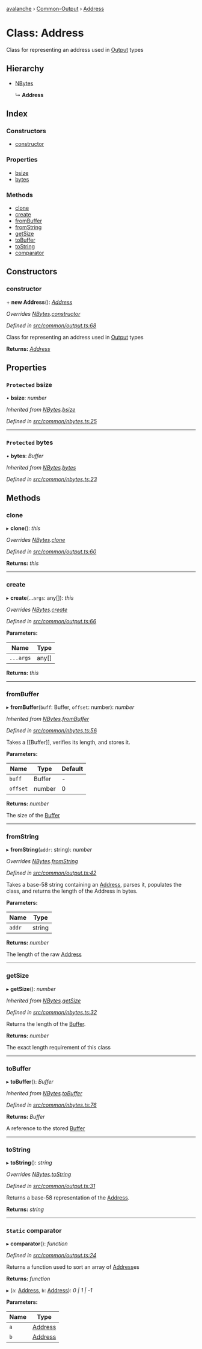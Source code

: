 [avalanche](../README.md) › [Common-Output](../modules/common_output.md) › [Address](common_output.address.md)

# Class: Address

Class for representing an address used in [Output](common_output.output.md) types

## Hierarchy

* [NBytes](common_nbytes.nbytes.md)

  ↳ **Address**

## Index

### Constructors

* [constructor](common_output.address.md#constructor)

### Properties

* [bsize](common_output.address.md#protected-bsize)
* [bytes](common_output.address.md#protected-bytes)

### Methods

* [clone](common_output.address.md#clone)
* [create](common_output.address.md#create)
* [fromBuffer](common_output.address.md#frombuffer)
* [fromString](common_output.address.md#fromstring)
* [getSize](common_output.address.md#getsize)
* [toBuffer](common_output.address.md#tobuffer)
* [toString](common_output.address.md#tostring)
* [comparator](common_output.address.md#static-comparator)

## Constructors

###  constructor

\+ **new Address**(): *[Address](common_output.address.md)*

*Overrides [NBytes](common_nbytes.nbytes.md).[constructor](common_nbytes.nbytes.md#constructor)*

*Defined in [src/common/output.ts:68](https://github.com/ava-labs/avalanche.js/blob/a2feb77/src/common/output.ts#L68)*

Class for representing an address used in [Output](common_output.output.md) types

**Returns:** *[Address](common_output.address.md)*

## Properties

### `Protected` bsize

• **bsize**: *number*

*Inherited from [NBytes](common_nbytes.nbytes.md).[bsize](common_nbytes.nbytes.md#protected-bsize)*

*Defined in [src/common/nbytes.ts:25](https://github.com/ava-labs/avalanche.js/blob/a2feb77/src/common/nbytes.ts#L25)*

___

### `Protected` bytes

• **bytes**: *Buffer*

*Inherited from [NBytes](common_nbytes.nbytes.md).[bytes](common_nbytes.nbytes.md#protected-bytes)*

*Defined in [src/common/nbytes.ts:23](https://github.com/ava-labs/avalanche.js/blob/a2feb77/src/common/nbytes.ts#L23)*

## Methods

###  clone

▸ **clone**(): *this*

*Overrides [NBytes](common_nbytes.nbytes.md).[clone](common_nbytes.nbytes.md#abstract-clone)*

*Defined in [src/common/output.ts:60](https://github.com/ava-labs/avalanche.js/blob/a2feb77/src/common/output.ts#L60)*

**Returns:** *this*

___

###  create

▸ **create**(...`args`: any[]): *this*

*Overrides [NBytes](common_nbytes.nbytes.md).[create](common_nbytes.nbytes.md#abstract-create)*

*Defined in [src/common/output.ts:66](https://github.com/ava-labs/avalanche.js/blob/a2feb77/src/common/output.ts#L66)*

**Parameters:**

Name | Type |
------ | ------ |
`...args` | any[] |

**Returns:** *this*

___

###  fromBuffer

▸ **fromBuffer**(`buff`: Buffer, `offset`: number): *number*

*Inherited from [NBytes](common_nbytes.nbytes.md).[fromBuffer](common_nbytes.nbytes.md#frombuffer)*

*Defined in [src/common/nbytes.ts:56](https://github.com/ava-labs/avalanche.js/blob/a2feb77/src/common/nbytes.ts#L56)*

Takes a [[Buffer]], verifies its length, and stores it.

**Parameters:**

Name | Type | Default |
------ | ------ | ------ |
`buff` | Buffer | - |
`offset` | number | 0 |

**Returns:** *number*

The size of the [Buffer](https://github.com/feross/buffer)

___

###  fromString

▸ **fromString**(`addr`: string): *number*

*Overrides [NBytes](common_nbytes.nbytes.md).[fromString](common_nbytes.nbytes.md#fromstring)*

*Defined in [src/common/output.ts:42](https://github.com/ava-labs/avalanche.js/blob/a2feb77/src/common/output.ts#L42)*

Takes a base-58 string containing an [Address](common_output.address.md), parses it, populates the class, and returns the length of the Address in bytes.

**Parameters:**

Name | Type |
------ | ------ |
`addr` | string |

**Returns:** *number*

The length of the raw [Address](common_output.address.md)

___

###  getSize

▸ **getSize**(): *number*

*Inherited from [NBytes](common_nbytes.nbytes.md).[getSize](common_nbytes.nbytes.md#getsize)*

*Defined in [src/common/nbytes.ts:32](https://github.com/ava-labs/avalanche.js/blob/a2feb77/src/common/nbytes.ts#L32)*

Returns the length of the [Buffer](https://github.com/feross/buffer).

**Returns:** *number*

The exact length requirement of this class

___

###  toBuffer

▸ **toBuffer**(): *Buffer*

*Inherited from [NBytes](common_nbytes.nbytes.md).[toBuffer](common_nbytes.nbytes.md#tobuffer)*

*Defined in [src/common/nbytes.ts:76](https://github.com/ava-labs/avalanche.js/blob/a2feb77/src/common/nbytes.ts#L76)*

**Returns:** *Buffer*

A reference to the stored [Buffer](https://github.com/feross/buffer)

___

###  toString

▸ **toString**(): *string*

*Overrides [NBytes](common_nbytes.nbytes.md).[toString](common_nbytes.nbytes.md#tostring)*

*Defined in [src/common/output.ts:31](https://github.com/ava-labs/avalanche.js/blob/a2feb77/src/common/output.ts#L31)*

Returns a base-58 representation of the [Address](common_output.address.md).

**Returns:** *string*

___

### `Static` comparator

▸ **comparator**(): *function*

*Defined in [src/common/output.ts:24](https://github.com/ava-labs/avalanche.js/blob/a2feb77/src/common/output.ts#L24)*

Returns a function used to sort an array of [Address](common_output.address.md)es

**Returns:** *function*

▸ (`a`: [Address](common_output.address.md), `b`: [Address](common_output.address.md)): *0 | 1 | -1*

**Parameters:**

Name | Type |
------ | ------ |
`a` | [Address](common_output.address.md) |
`b` | [Address](common_output.address.md) |
